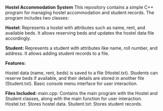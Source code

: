 **Hostel Accommodation System**
This repository contains a simple C++ program for managing hostel accommodation and student records. The program includes two classes:

**Hostel:** Represents a hostel with attributes such as name, rent, and available beds. It allows reserving beds and updates the hostel data file accordingly.

**Student:** Represents a student with attributes like name, roll number, and address. It allows adding student records to a file.

**Features:**

Hostel data (name, rent, beds) is saved to a file (Hostel.txt).
Students can reserve beds if available, and their details are stored in another file (Student.txt).
Basic console menu interface for user interaction.

**Files Included:**
main.cpp: Contains the main program with the Hostel and Student classes, along with the main function for user interaction.
Hostel.txt: Stores hostel data.
Student.txt: Stores student records.

